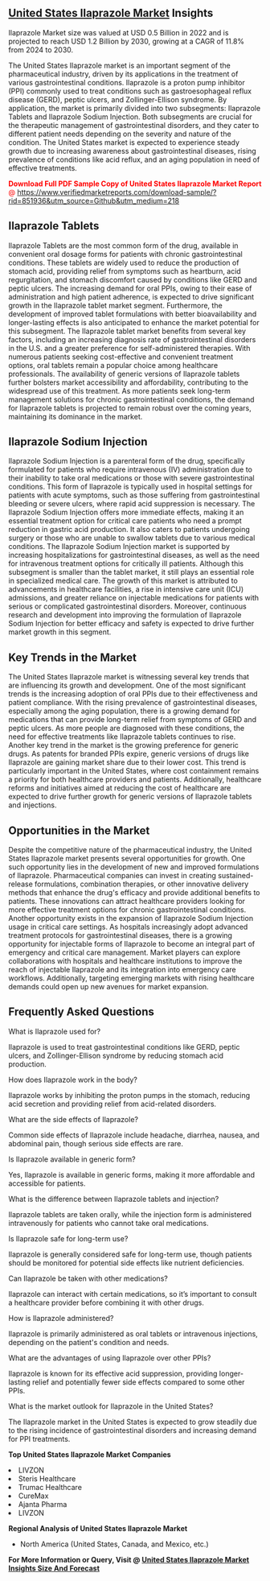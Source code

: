 <h2><a href="https://www.verifiedmarketreports.com/download-sample/?rid=851936&amp;utm_source=Github&amp;utm_medium=218" target="_blank">United States Ilaprazole Market</a> Insights</h2><p>Ilaprazole Market size was valued at USD 0.5 Billion in 2022 and is projected to reach USD 1.2 Billion by 2030, growing at a CAGR of 11.8% from 2024 to 2030.</p><p><p>The United States Ilaprazole market is an important segment of the pharmaceutical industry, driven by its applications in the treatment of various gastrointestinal conditions. Ilaprazole is a proton pump inhibitor (PPI) commonly used to treat conditions such as gastroesophageal reflux disease (GERD), peptic ulcers, and Zollinger-Ellison syndrome. By application, the market is primarily divided into two subsegments: Ilaprazole Tablets and Ilaprazole Sodium Injection. Both subsegments are crucial for the therapeutic management of gastrointestinal disorders, and they cater to different patient needs depending on the severity and nature of the condition. The United States market is expected to experience steady growth due to increasing awareness about gastrointestinal diseases, rising prevalence of conditions like acid reflux, and an aging population in need of effective treatments. <p><span class=""><span style="color: #ff0000;"><strong>Download Full PDF Sample Copy of United States Ilaprazole Market Report</strong> @ </span><a href="https://www.verifiedmarketreports.com/download-sample/?rid=851936&amp;utm_source=Github&amp;utm_medium=218" target="_blank">https://www.verifiedmarketreports.com/download-sample/?rid=851936&amp;utm_source=Github&amp;utm_medium=218</a></span></p></p> <h2>Ilaprazole Tablets</h2> <p>Ilaprazole Tablets are the most common form of the drug, available in convenient oral dosage forms for patients with chronic gastrointestinal conditions. These tablets are widely used to reduce the production of stomach acid, providing relief from symptoms such as heartburn, acid regurgitation, and stomach discomfort caused by conditions like GERD and peptic ulcers. The increasing demand for oral PPIs, owing to their ease of administration and high patient adherence, is expected to drive significant growth in the Ilaprazole tablet market segment. Furthermore, the development of improved tablet formulations with better bioavailability and longer-lasting effects is also anticipated to enhance the market potential for this subsegment. The Ilaprazole tablet market benefits from several key factors, including an increasing diagnosis rate of gastrointestinal disorders in the U.S. and a greater preference for self-administered therapies. With numerous patients seeking cost-effective and convenient treatment options, oral tablets remain a popular choice among healthcare professionals. The availability of generic versions of Ilaprazole tablets further bolsters market accessibility and affordability, contributing to the widespread use of this treatment. As more patients seek long-term management solutions for chronic gastrointestinal conditions, the demand for Ilaprazole tablets is projected to remain robust over the coming years, maintaining its dominance in the market. <h2>Ilaprazole Sodium Injection</h2> <p>Ilaprazole Sodium Injection is a parenteral form of the drug, specifically formulated for patients who require intravenous (IV) administration due to their inability to take oral medications or those with severe gastrointestinal conditions. This form of Ilaprazole is typically used in hospital settings for patients with acute symptoms, such as those suffering from gastrointestinal bleeding or severe ulcers, where rapid acid suppression is necessary. The Ilaprazole Sodium Injection offers more immediate effects, making it an essential treatment option for critical care patients who need a prompt reduction in gastric acid production. It also caters to patients undergoing surgery or those who are unable to swallow tablets due to various medical conditions. The Ilaprazole Sodium Injection market is supported by increasing hospitalizations for gastrointestinal diseases, as well as the need for intravenous treatment options for critically ill patients. Although this subsegment is smaller than the tablet market, it still plays an essential role in specialized medical care. The growth of this market is attributed to advancements in healthcare facilities, a rise in intensive care unit (ICU) admissions, and greater reliance on injectable medications for patients with serious or complicated gastrointestinal disorders. Moreover, continuous research and development into improving the formulation of Ilaprazole Sodium Injection for better efficacy and safety is expected to drive further market growth in this segment. <h2>Key Trends in the Market</h2> <p>The United States Ilaprazole market is witnessing several key trends that are influencing its growth and development. One of the most significant trends is the increasing adoption of oral PPIs due to their effectiveness and patient compliance. With the rising prevalence of gastrointestinal diseases, especially among the aging population, there is a growing demand for medications that can provide long-term relief from symptoms of GERD and peptic ulcers. As more people are diagnosed with these conditions, the need for effective treatments like Ilaprazole tablets continues to rise. Another key trend in the market is the growing preference for generic drugs. As patents for branded PPIs expire, generic versions of drugs like Ilaprazole are gaining market share due to their lower cost. This trend is particularly important in the United States, where cost containment remains a priority for both healthcare providers and patients. Additionally, healthcare reforms and initiatives aimed at reducing the cost of healthcare are expected to drive further growth for generic versions of Ilaprazole tablets and injections. <h2>Opportunities in the Market</h2> <p>Despite the competitive nature of the pharmaceutical industry, the United States Ilaprazole market presents several opportunities for growth. One such opportunity lies in the development of new and improved formulations of Ilaprazole. Pharmaceutical companies can invest in creating sustained-release formulations, combination therapies, or other innovative delivery methods that enhance the drug's efficacy and provide additional benefits to patients. These innovations can attract healthcare providers looking for more effective treatment options for chronic gastrointestinal conditions. Another opportunity exists in the expansion of Ilaprazole Sodium Injection usage in critical care settings. As hospitals increasingly adopt advanced treatment protocols for gastrointestinal diseases, there is a growing opportunity for injectable forms of Ilaprazole to become an integral part of emergency and critical care management. Market players can explore collaborations with hospitals and healthcare institutions to improve the reach of injectable Ilaprazole and its integration into emergency care workflows. Additionally, targeting emerging markets with rising healthcare demands could open up new avenues for market expansion. <h2>Frequently Asked Questions</h2> <p>What is Ilaprazole used for?</p> <p>Ilaprazole is used to treat gastrointestinal conditions like GERD, peptic ulcers, and Zollinger-Ellison syndrome by reducing stomach acid production.</p> <p>How does Ilaprazole work in the body?</p> <p>Ilaprazole works by inhibiting the proton pumps in the stomach, reducing acid secretion and providing relief from acid-related disorders.</p> <p>What are the side effects of Ilaprazole?</p> <p>Common side effects of Ilaprazole include headache, diarrhea, nausea, and abdominal pain, though serious side effects are rare.</p> <p>Is Ilaprazole available in generic form?</p> <p>Yes, Ilaprazole is available in generic forms, making it more affordable and accessible for patients.</p> <p>What is the difference between Ilaprazole tablets and injection?</p> <p>Ilaprazole tablets are taken orally, while the injection form is administered intravenously for patients who cannot take oral medications.</p> <p>Is Ilaprazole safe for long-term use?</p> <p>Ilaprazole is generally considered safe for long-term use, though patients should be monitored for potential side effects like nutrient deficiencies.</p> <p>Can Ilaprazole be taken with other medications?</p> <p>Ilaprazole can interact with certain medications, so it’s important to consult a healthcare provider before combining it with other drugs.</p> <p>How is Ilaprazole administered?</p> <p>Ilaprazole is primarily administered as oral tablets or intravenous injections, depending on the patient's condition and needs.</p> <p>What are the advantages of using Ilaprazole over other PPIs?</p> <p>Ilaprazole is known for its effective acid suppression, providing longer-lasting relief and potentially fewer side effects compared to some other PPIs.</p> <p>What is the market outlook for Ilaprazole in the United States?</p> <p>The Ilaprazole market in the United States is expected to grow steadily due to the rising incidence of gastrointestinal disorders and increasing demand for PPI treatments.</p> </p><p><strong>Top United States Ilaprazole Market Companies</strong></p><div data-test-id=""><p><li>LIVZON</li><li> Steris Healthcare</li><li> Trumac Healthcare</li><li> CureMax</li><li> Ajanta Pharma</li><li> LIVZON</li></p><div><strong>Regional Analysis of&nbsp;United States Ilaprazole Market</strong></div><ul><li dir="ltr"><p dir="ltr">North America&nbsp;(United States, Canada, and Mexico, etc.)</p></li></ul><p><strong>For More Information or Query, Visit @&nbsp;</strong><strong><a href="https://www.verifiedmarketreports.com/product/ilaprazole-market/?utm_source=Github&amp;utm_medium=218" target="_blank">United States Ilaprazole Market Insights Size And Forecast</a></strong></p></div>
